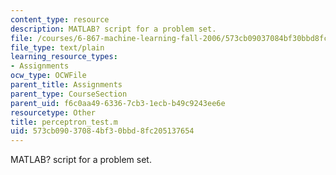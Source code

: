 ```yaml
---
content_type: resource
description: MATLAB? script for a problem set.
file: /courses/6-867-machine-learning-fall-2006/573cb09037084bf30bbd8fc205137654_perceptron_test.m
file_type: text/plain
learning_resource_types:
- Assignments
ocw_type: OCWFile
parent_title: Assignments
parent_type: CourseSection
parent_uid: f6c0aa49-6336-7cb3-1ecb-b49c9243ee6e
resourcetype: Other
title: perceptron_test.m
uid: 573cb090-3708-4bf3-0bbd-8fc205137654
---
```

MATLAB? script for a problem set.

